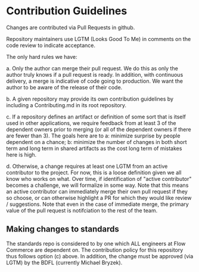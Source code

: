 # Contribution Guidelines

Changes are contributed via Pull Requests in github.

Repository maintainers use LGTM (Looks Good To Me) in comments on the code
review to indicate acceptance.

The only hard rules we have:

  a. Only the author can merge their pull request. We do this as only
     the author truly knows if a pull request is ready. In addition,
     with continuous delivery, a merge is indicative of code going to
     production. We want the author to be aware of the release of
     their code.

  b. A given repository may provide its own contribution guidelines by
     including a Contributing.md in its root repository.

  c. If a repository defines an artifact or definition of some sort
     that is itself used in other applications, we require feedback
     from at least 3 of the dependent owners prior to merging (or all
     of the dependent owners if there are fewer than 3). The goals
     here are to a: minimize surprise by people dependent on a chance;
     b: minimize the number of changes in both short term and long
     term in shared artifacts as the cost long term of mistakes here
     is high.

  d. Otherwise, a change requires at least one LGTM from an active
     contributor to the project. For now, this is a loose definition
     given we all know who works on what. Over time, if identification
     of "active contributor" becomes a challenge, we will formalize in
     some way. Note that this means an active contributor can
     immediately merge their own pull request if they so choose, or
     can otherwise highlight a PR for which they would like review /
     suggestions. Note that even in the case of immediate merge, the
     primary value of the pull request is notifciation to the rest of
     the team.

## Making changes to standards

The standards repo is considered to by one which ALL engineers at Flow
Commerce are dependent on. The contribution policy for this repository
thus follows option (c) above. In addition, the change must be
approved (via LGTM) by the BDFL (currently Michael Bryzek).

